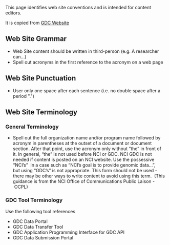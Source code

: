 This page identifies web site conventions and is intended for content editors.

It is copied from [GDC Website](https://gdc.cancer.gov/conventions-page)

## Web Site Grammar

*   Web Site content should be written in third-person (e.g. A researcher can...)
*   Spell out acronyms in the first reference to the acronym on a web page

## Web Site Punctuation

*   User only one space after each sentence (i.e. no double space after a period ".")

## Web Site Terminology

### General Terminology

*   Spell out the full organization name and/or program name followed by acronym in parentheses at the outset of a document or document section. After that point, use the acronym only without “the” in front of it. In general, “the” is not used before NCI or GDC. NCI GDC is not needed if content is posted on an NCI website. Use the possessive “NCI’s”  in a case such as “NCI’s goal is to provide genomic data…”, but using “GDC’s” is not appropriate. This form should not be used - there may be other ways to write content to avoid using this term.  (This guidance is from the NCI Office of Communications Public Laison - OCPL)

### GDC Tool Terminology

Use the following tool references

*   GDC Data Portal
*   GDC Data Transfer Tool
*   GDC Application Programming Interface for GDC API
*   GDC Data Submission Portal


